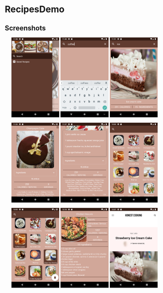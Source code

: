 # RecipesDemo

## Screenshots

<p align="center"><img src="./screenshots/Screenshot_5.png" width="30%"> <img src="./screenshots/Screenshot_1.png" width="30%"> <img src="./screenshots/Screenshot_2.png" width="30%"> </p>
<p align="center"><img src="./screenshots/Screenshot_3.png" width="30%"> <img src="./screenshots/Screenshot_4.png" width="30%"> <img src="./screenshots/Screenshot_6.png" width="30%"> </p>
<p align="center"><img src="./screenshots/Screenshot_7.png" width="30%"> <img src="./screenshots/Screenshot_8.png" width="30%"> <img src="./screenshots/Screenshot_9.png" width="30%"> </p>
